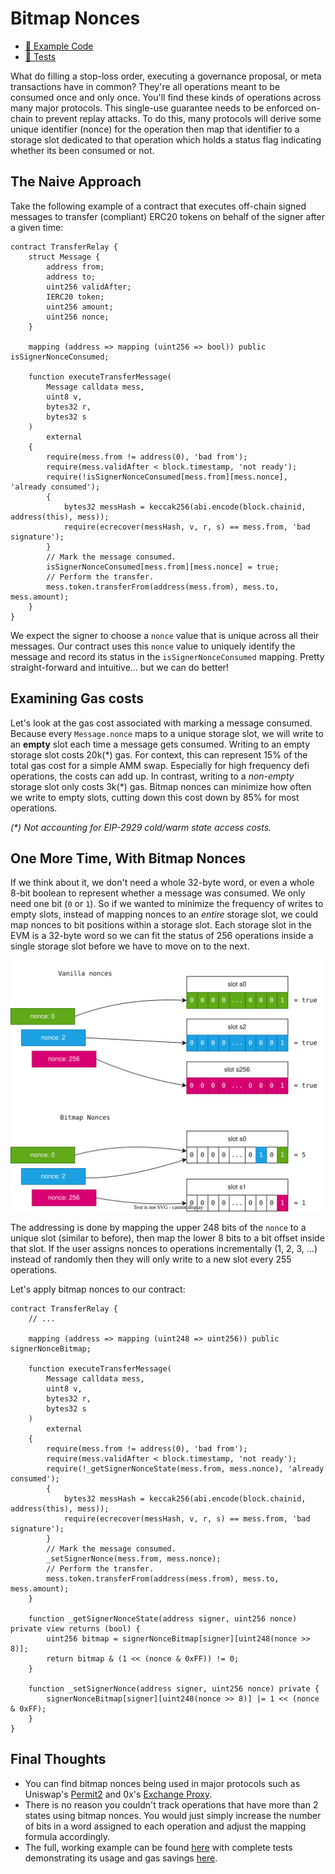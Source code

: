 # Bitmap Nonces

- [📜 Example Code](./TransferRelay.sol)
- [🐞 Tests](../../test/TransferRelay.t.sol)

What do filling a stop-loss order, executing a governance proposal, or meta transactions have in common? They're all operations meant to be consumed once and only once. You'll find these kinds of operations across many major protocols. This single-use guarantee needs to be enforced on-chain to prevent replay attacks. To do this, many protocols will derive some unique identifier (nonce) for the operation then map that identifier to a storage slot dedicated to that operation which holds a status flag indicating whether its been consumed or not.

## The Naive Approach

Take the following example of a contract that executes off-chain signed messages to transfer (compliant) ERC20 tokens on behalf of the signer after a given time:

```solidity
contract TransferRelay {
    struct Message {
        address from;
        address to;
        uint256 validAfter;
        IERC20 token;
        uint256 amount;
        uint256 nonce;
    }

    mapping (address => mapping (uint256 => bool)) public isSignerNonceConsumed;

    function executeTransferMessage(
        Message calldata mess,
        uint8 v,
        bytes32 r,
        bytes32 s
    )
        external
    {
        require(mess.from != address(0), 'bad from');
        require(mess.validAfter < block.timestamp, 'not ready');
        require(!isSignerNonceConsumed[mess.from][mess.nonce], 'already consumed');
        {
            bytes32 messHash = keccak256(abi.encode(block.chainid, address(this), mess));
            require(ecrecover(messHash, v, r, s) == mess.from, 'bad signature');
        }
        // Mark the message consumed.
        isSignerNonceConsumed[mess.from][mess.nonce] = true;
        // Perform the transfer.
        mess.token.transferFrom(address(mess.from), mess.to, mess.amount);
    }
}
```

We expect the signer to choose a `nonce` value that is unique across all their messages. Our contract uses this `nonce` value to uniquely identify the message and record its status in the `isSignerNonceConsumed` mapping. Pretty straight-forward and intuitive... but we can do better!

## Examining Gas costs

Let's look at the gas cost associated with marking a message consumed. Because every `Message.nonce` maps to a unique storage slot, we will write to an **empty** slot each time a message gets consumed. Writing to an empty storage slot costs 20k(\*) gas. For context, this can represent 15% of the total gas cost for a simple AMM swap. Especially for high frequency defi operations, the costs can add up. In contrast, writing to a *non-empty* storage slot only costs 3k(\*) gas. Bitmap nonces can minimize how often we write to empty slots, cutting down this cost down by 85% for most operations.

*(\*) Not accounting for EIP-2929 cold/warm state access costs.*

## One More Time, With Bitmap Nonces

If we think about it, we don't need a whole 32-byte word, or even a whole  8-bit boolean to represent whether a message was consumed. We only need one bit (`0` or `1`). So if we wanted to minimize the frequency of writes to empty slots, instead of mapping nonces to an *entire* storage slot, we could map nonces to bit positions within a storage slot. Each storage slot in the EVM is a 32-byte word so we can fit the status of 256 operations inside a single storage slot before we have to move on to the next.

![nonces slot usage](./nonces-slots.drawio.svg)

The addressing is done by mapping the upper 248 bits of the `nonce` to a unique slot (similar to before), then map the lower 8 bits to a bit offset inside that slot. If the user assigns nonces to operations incrementally (1, 2, 3, ...) instead of randomly then they will only write to a new slot every 255 operations.

Let's apply bitmap nonces to our contract:

```solidity
contract TransferRelay {
    // ...

    mapping (address => mapping (uint248 => uint256)) public signerNonceBitmap;

    function executeTransferMessage(
        Message calldata mess,
        uint8 v,
        bytes32 r,
        bytes32 s
    )
        external
    {
        require(mess.from != address(0), 'bad from');
        require(mess.validAfter < block.timestamp, 'not ready');
        require(!_getSignerNonceState(mess.from, mess.nonce), 'already consumed');
        {
            bytes32 messHash = keccak256(abi.encode(block.chainid, address(this), mess));
            require(ecrecover(messHash, v, r, s) == mess.from, 'bad signature');
        }
        // Mark the message consumed.
        _setSignerNonce(mess.from, mess.nonce);
        // Perform the transfer.
        mess.token.transferFrom(address(mess.from), mess.to, mess.amount);
    }

    function _getSignerNonceState(address signer, uint256 nonce) private view returns (bool) {
        uint256 bitmap = signerNonceBitmap[signer][uint248(nonce >> 8)];
        return bitmap & (1 << (nonce & 0xFF)) != 0;
    }

    function _setSignerNonce(address signer, uint256 nonce) private {
        signerNonceBitmap[signer][uint248(nonce >> 8)] |= 1 << (nonce & 0xFF);
    }
}
```

## Final Thoughts

- You can find bitmap nonces being used in major protocols such as Uniswap's [Permit2](https://github.com/Uniswap/permit2/blob/cc56ad0f3439c502c246fc5cfcc3db92bb8b7219/src/SignatureTransfer.sol#L142) and 0x's [Exchange Proxy](https://github.com/0xProject/protocol/blob/e66307ba319e8c3e2a456767403298b576abc85e/contracts/zero-ex/contracts/src/features/nft_orders/ERC721OrdersFeature.sol#L662).
- There is no reason you couldn't track operations that have more than 2 states using bitmap nonces. You would just simply increase the number of bits in a word assigned to each operation and adjust the mapping formula accordingly.
- The full, working example can be found [here](./TransferRelay.sol) with complete tests demonstrating its usage and gas savings [here](../../test/TransferRelay.sol).